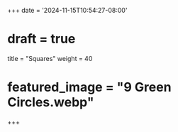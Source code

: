+++
date = '2024-11-15T10:54:27-08:00'
# draft = true
title = "Squares"
weight = 40
# featured_image = "9 Green Circles.webp"
+++

